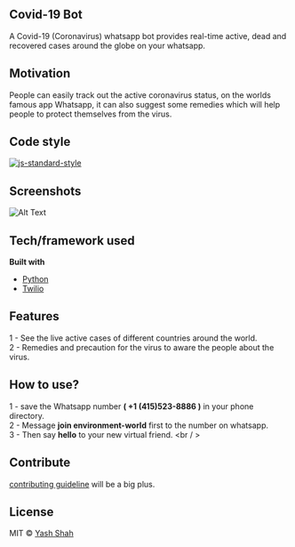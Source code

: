 ## Covid-19 Bot
A Covid-19 (Coronavirus) whatsapp bot provides real-time active, dead and recovered cases around the globe on your whatsapp.

## Motivation
People can easily track out the active coronavirus status, on the worlds famous app Whatsapp, it can also suggest some remedies which will help people to protect themselves from the virus. 

## Code style
[![js-standard-style](https://img.shields.io/badge/code%20style-standard-brightgreen.svg?style=flat)](https://github.com/feross/standard)
 
## Screenshots
![Alt Text](https://github.com/itsyashshah/corona-bot/blob/master/how-it-works.gif)

## Tech/framework used
<b>Built with</b>
- [Python](https://www.python.org/)
- [Twilio](https://www.twilio.com/)

## Features
1 - See the live active cases of different countries around the world.<br />
2 - Remedies and precaution for the virus to aware the people about the virus.


## How to use?
1 - save the Whatsapp number **( +1 (415)523-8886 )** in your phone directory. <br />
2 - Message **join environment-world** first to the number on whatsapp. <br />
3 - Then say **hello** to your new virtual friend. <br / >

## Contribute
[contributing guideline](https://github.com/zulip/zulip-electron/blob/master/CONTRIBUTING.md) will be a big plus.


## License
MIT © [Yash Shah]()
